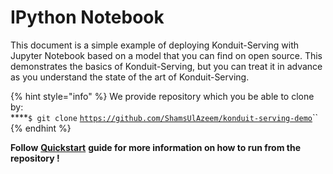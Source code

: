 # IPython Notebook

This document is a simple example of deploying Konduit-Serving with Jupyter Notebook based on a model that you can find on open source. This demonstrates the basics of Konduit-Serving, but you can treat it in advance as you understand the state of the art of Konduit-Serving.  


{% hint style="info" %}
We provide repository which you be able to clone by:  
****`$ git clone` [`https://github.com/ShamsUlAzeem/konduit-serving-demo`](https://github.com/ShamsUlAzeem/konduit-serving-demo)\`\`
{% endhint %}

**Follow** [**Quickstart**](../../quickstart/) **guide for more information on how to run from the repository !**


